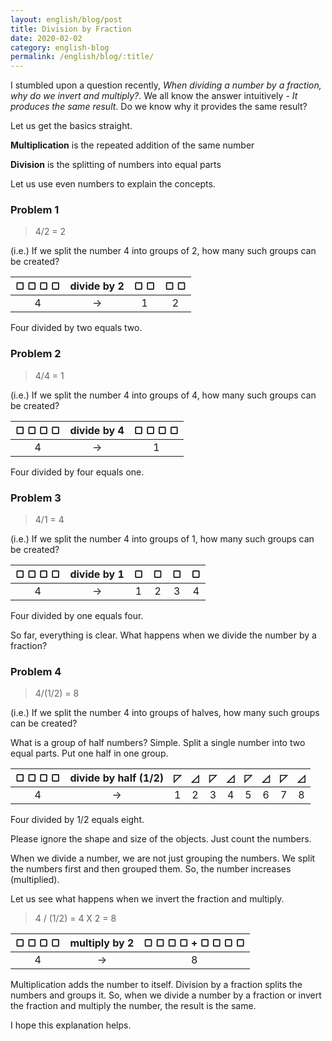 ```yaml
---
layout: english/blog/post
title: Division by Fraction
date: 2020-02-02
category: english-blog
permalink: /english/blog/:title/
---
```


I stumbled upon a question recently, *When dividing a number by a fraction, why do we invert and multiply?*. We all know the answer intuitively - *It produces the same result*. Do we know why it provides the same result?

Let us get the basics straight.

**Multiplication** is the repeated addition of the same number

**Division** is the splitting of numbers into equal parts

Let us use even numbers to explain the concepts.

### Problem 1

> 4/2 = 2

(i.e.) If we split the number 4 into groups of 2, how many such groups can be created?

| &#9634; &#9634; &#9634; &#9634; | divide by 2 | &#9634; &#9634; | &#9634; &#9634; |
|:---:|:---:|:---:|:---:|
|4| &rarr; |1|2|

Four divided by two equals two.

### Problem 2

> 4/4 = 1

(i.e.) If we split the number 4 into groups of 4, how many such groups can be created?

| &#9634; &#9634; &#9634; &#9634; | divide by 4 | &#9634; &#9634; &#9634; &#9634; |
|:---:|:---:|:---:|
|4| &rarr; |1|

Four divided by four equals one.

### Problem 3

> 4/1 = 4

(i.e.) If we split the number 4 into groups of 1, how many such groups can be created?

| &#9634; &#9634; &#9634; &#9634; | divide by 1 | &#9634; | &#9634; | &#9634; | &#9634; |
|:---:|:---:|:---:|:---:|:---:|:---:|
|4| &rarr; |1|2|3|4|

Four divided by one equals four.

So far, everything is clear. What happens when we divide the number by a fraction?

### Problem 4

> 4/(1/2) = 8

(i.e.) If we split the number 4 into groups of halves, how many such groups can be created?

What is a group of half numbers? Simple. Split a single number into two equal parts. Put one half in one group.

| &#9634; &#9634; &#9634; &#9634; | divide by half (1/2) | &#9720; | &#9727; | &#9720; | &#9727; | &#9720; | &#9727; | &#9720; | &#9727; |
|:---:|:---:|:---:|:---:|:---:|:---:|:---:|:---:|:---:|:---:|
|4| &rarr; |1|2|3|4|5|6|7|8|

Four divided by 1/2 equals eight.

Please ignore the shape and size of the objects. Just count the numbers.

When we divide a number, we are not just grouping the numbers. We split the numbers first and then grouped them. So, the number increases (multiplied).

Let us see what happens when we invert the fraction and multiply.

> 4 / (1/2) = 4 X 2 = 8

| &#9634; &#9634; &#9634; &#9634; | multiply by 2 | &#9634; &#9634; &#9634; &#9634; + &#9634; &#9634; &#9634; &#9634; |
|:---:|:---:|:---:|
|4| &rarr; |8|

Multiplication adds the number to itself. Division by a fraction splits the numbers and groups it. So, when we divide a number by a fraction or invert the fraction and multiply the number, the result is the same.

I hope this explanation helps.

